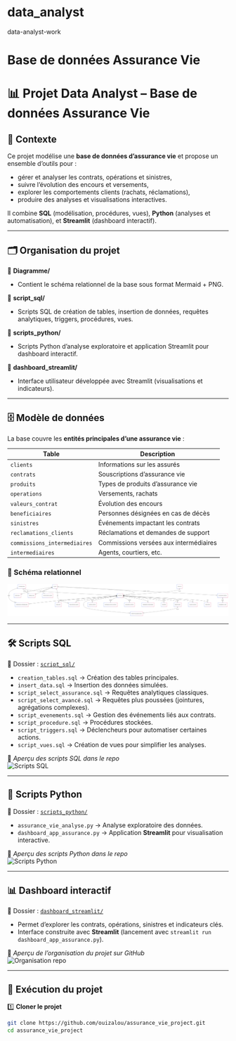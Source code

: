 # data_analyst
data-analyst-work
# Base de données Assurance Vie
# 📊 Projet Data Analyst – Base de données Assurance Vie  

## 📝 Contexte  
Ce projet modélise une **base de données d’assurance vie** et propose un ensemble d’outils pour :  
- gérer et analyser les contrats, opérations et sinistres,  
- suivre l’évolution des encours et versements,  
- explorer les comportements clients (rachats, réclamations),  
- produire des analyses et visualisations interactives.  

Il combine **SQL** (modélisation, procédures, vues), **Python** (analyses et automatisation), et **Streamlit** (dashboard interactif).  

---

## 🗂️ Organisation du projet  

📁 **Diagramme/**  
- Contient le schéma relationnel de la base sous format Mermaid + PNG.  

📁 **script_sql/**  
- Scripts SQL de création de tables, insertion de données, requêtes analytiques, triggers, procédures, vues.  

📁 **scripts_python/**  
- Scripts Python d’analyse exploratoire et application Streamlit pour dashboard interactif.  

📁 **dashboard_streamlit/**  
- Interface utilisateur développée avec Streamlit (visualisations et indicateurs).  

---

## 🗄️ Modèle de données  

La base couvre les **entités principales d’une assurance vie** :  

| Table                        | Description |
|----------------------------- |-------------|
| `clients`                    | Informations sur les assurés |
| `contrats`                   | Souscriptions d’assurance vie |
| `produits`                   | Types de produits d’assurance vie |
| `operations`                 | Versements, rachats |
| `valeurs_contrat`            | Évolution des encours |
| `beneficiaires`              | Personnes désignées en cas de décès |
| `sinistres`                  | Événements impactant les contrats |
| `reclamations_clients`       | Réclamations et demandes de support |
| `commissions_intermediaires` | Commissions versées aux intermédiaires |
| `intermediaires`             | Agents, courtiers, etc. |  

### 📌 Schéma relationnel  
![Schéma Assurance Vie](assurance_vie_mermaid.png)  

---

## 🛠️ Scripts SQL  

📍 Dossier : [`script_sql/`](./script_sql)  

- `creation_tables.sql` → Création des tables principales.  
- `insert_data.sql` → Insertion des données simulées.  
- `script_select_assurance.sql` → Requêtes analytiques classiques.  
- `script_select_avancé.sql` → Requêtes plus poussées (jointures, agrégations complexes).  
- `script_evenements.sql` → Gestion des événements liés aux contrats.  
- `script_procedure.sql` → Procédures stockées.  
- `script_triggers.sql` → Déclencheurs pour automatiser certaines actions.  
- `script_vues.sql` → Création de vues pour simplifier les analyses.  

📸 *Aperçu des scripts SQL dans le repo*  
![Scripts SQL](22f12574-8b5f-447d-9698-0905ea58e194.png)  

---

## 🐍 Scripts Python  

📍 Dossier : [`scripts_python/`](./scripts_python)  

- `assurance_vie_analyse.py` → Analyse exploratoire des données.  
- `dashboard_app_assurance.py` → Application **Streamlit** pour visualisation interactive.  

📸 *Aperçu des scripts Python dans le repo*  
![Scripts Python](fd04756a-62be-4aea-b725-82e0a9bbb5e1.png)  

---

## 📊 Dashboard interactif  

📍 Dossier : [`dashboard_streamlit/`](./dashboard_streamlit)  

- Permet d’explorer les contrats, opérations, sinistres et indicateurs clés.  
- Interface construite avec **Streamlit** (lancement avec `streamlit run dashboard_app_assurance.py`).  

📸 *Aperçu de l’organisation du projet sur GitHub*  
![Organisation repo](a9ef52eb-4d6b-4462-973b-5fe79b411602.png)  

---

## 🚀 Exécution du projet  

1️⃣ **Cloner le projet**  
```bash
git clone https://github.com/ouizalou/assurance_vie_project.git
cd assurance_vie_project



